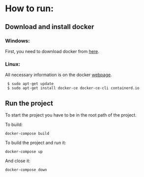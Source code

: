 # How to run:

## Download and install docker

### Windows:

First, you need to download docker from [here](https://www.docker.com/get-started).

### Linux:

All necessary information is on the docker [webpage](https://docs.docker.com/engine/install/ubuntu/).

```
 $ sudo apt-get update
 $ sudo apt-get install docker-ce docker-ce-cli containerd.io
```

## Run the project

To start the project you have to be in the root path of the project.

To build:

```
docker-compose build
```

To build the project and run it:

```
docker-compose up
```

And close it:

```
docker-compose down
```
